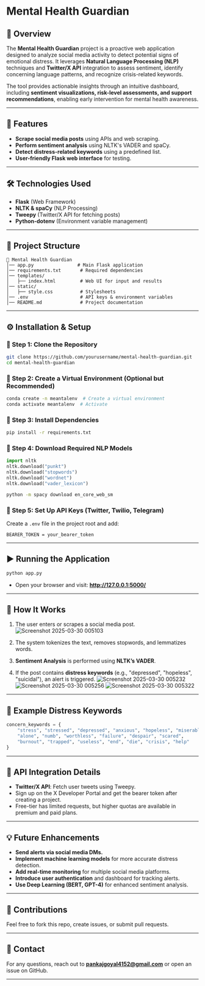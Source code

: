 # Mental Health Guardian

## 📌 Overview
The **Mental Health Guardian** project is a proactive web application designed to analyze social media activity to detect potential signs of emotional distress. It leverages **Natural Language Processing (NLP)** techniques and **Twitter/X API** integration to assess sentiment, identify concerning language patterns, and recognize crisis-related keywords.

The tool provides actionable insights through an intuitive dashboard, including **sentiment visualizations, risk-level assessments, and support recommendations**, enabling early intervention for mental health awareness.

---

## 🚀 Features
- **Scrape social media posts** using APIs and web scraping.
- **Perform sentiment analysis** using NLTK's VADER and spaCy.
- **Detect distress-related keywords** using a predefined list.
- **User-friendly Flask web interface** for testing.

---

## 🛠️ Technologies Used
- **Flask** (Web Framework)
- **NLTK & spaCy** (NLP Processing)
- **Tweepy** (Twitter/X API for fetching posts)
- **Python-dotenv** (Environment variable management)

---

## 📂 Project Structure
```
📁 Mental Health Guardian
│── app.py                # Main Flask application
│── requirements.txt       # Required dependencies
│── templates/
│   ├── index.html         # Web UI for input and results
│── static/
│   ├── style.css          # Stylesheets
│── .env                   # API keys & environment variables
│── README.md              # Project documentation
```

---

## ⚙️ Installation & Setup

### 🔹 Step 1: Clone the Repository
```bash
git clone https://github.com/yourusername/mental-health-guardian.git
cd mental-health-guardian
```

### 🔹 Step 2: Create a Virtual Environment (Optional but Recommended)
```bash
conda create -n meantalenv  # Create a virtual environment
conda activate meantalenv  # Activate
```

### 🔹 Step 3: Install Dependencies
```bash
pip install -r requirements.txt
```

### 🔹 Step 4: Download Required NLP Models
```python
import nltk
nltk.download("punkt")
nltk.download("stopwords")
nltk.download("wordnet")
nltk.download("vader_lexicon")
```
```bash
python -m spacy download en_core_web_sm
```

### 🔹 Step 5: Set Up API Keys (Twitter, Twilio, Telegram)
Create a `.env` file in the project root and add:
```env
BEARER_TOKEN = your_bearer_token
```

---

## ▶️ Running the Application
```bash
python app.py
```
- Open your browser and visit: **http://127.0.0.1:5000/**

---

## 🚨 How It Works
1. The user enters or scrapes a social media post.
![Screenshot 2025-03-30 005103](https://github.com/user-attachments/assets/a5b1aa2d-2441-4115-9387-182f27aa1188)

2. The system tokenizes the text, removes stopwords, and lemmatizes words.
3. **Sentiment Analysis** is performed using **NLTK’s VADER**.
4. If the post contains **distress keywords** (e.g., "depressed", "hopeless", "suicidal"), an alert is triggered.
![Screenshot 2025-03-30 005232](https://github.com/user-attachments/assets/255b21ed-d820-4df7-976e-d2440fffe62c)
![Screenshot 2025-03-30 005256](https://github.com/user-attachments/assets/7e9b2329-c45d-4f42-94ea-662af6c86af4)
![Screenshot 2025-03-30 005322](https://github.com/user-attachments/assets/aff24392-8f9a-401f-9228-d0f046592f48)



---

## 📜 Example Distress Keywords
```python
concern_keywords = {
    "stress", "stressed", "depressed", "anxious", "hopeless", "miserable",
    "alone", "numb", "worthless", "failure", "despair", "scared",
    "burnout", "trapped", "useless", "end", "die", "crisis", "help"
}
```

---

## 📌 API Integration Details
- **Twitter/X API**: Fetch user tweets using Tweepy.
- Sign up on the X Developer Portal and get the bearer token after creating a project.
- Free-tier has limited requests, but higher quotas are available in premium and paid plans.

---

## 💡 Future Enhancements
- **Send alerts via social media DMs.**
- **Implement machine learning models** for more accurate distress detection.
- **Add real-time monitoring** for multiple social media platforms.
- **Introduce user authentication** and dashboard for tracking alerts.
- **Use Deep Learning (BERT, GPT-4)** for enhanced sentiment analysis.

---

## 🤝 Contributions
Feel free to fork this repo, create issues, or submit pull requests.

---

## 📧 Contact
For any questions, reach out to **pankajgoyal4152@gmail.com** or open an issue on GitHub.

---

